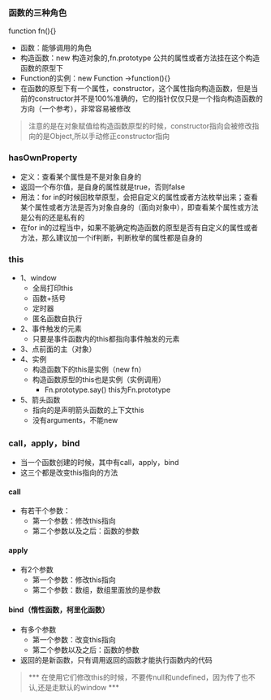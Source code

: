 ### 函数的三种角色
function fn(){}
+ 函数：能够调用的角色
+ 构造函数：new 构造对象的,fn.prototype 公共的属性或者方法挂在这个构造函数的原型下
+ Function的实例：new Function ->function(){}
+ 在函数的原型下有一个属性，constructor，这个属性指向构造函数，但是当前的constructor并不是100%准确的，它的指针仅仅只是一个指向构造函数的方向（一个参考），非常容易被修改
> 注意的是在对象赋值给构造函数原型的时候，constructor指向会被修改指向的是Object,所以手动修正constructor指向
### hasOwnProperty
+ 定义：查看某个属性是不是对象自身的
+ 返回一个布尔值，是自身的属性就是true，否则false
+ 用法：for in的时候回枚举原型，会把自定义的属性或者方法枚举出来；查看某个属性或者方法是否为对象自身的（面向对象中），即查看某个属性或方法是公有的还是私有的
+ 在for in的过程当中，如果不能确定构造函数的原型是否有自定义的属性或者方法，那么建议加一个if判断，判断枚举的属性都是自身的
### this
+ 1、window
    + 全局打印this
    + 函数+括号
    + 定时器
    + 匿名函数自执行
+ 2、事件触发的元素
    + 只要是事件函数内的this都指向事件触发的元素
+ 3、点前面的主（对象）
+ 4、实例
    + 构造函数下的this是实例（new fn）
    + 构造函数原型的this也是实例（实例调用）
        + Fn.prototype.say()   this为Fn.prototype
+ 5、箭头函数
    + 指向的是声明箭头函数的上下文this
    + 没有arguments，不能new
### call，apply，bind
+ 当一个函数创建的时候，其中有call，apply，bind
+ 这三个都是改变this指向的方法
#### call
+ 有若干个参数：
    + 第一个参数：修改this指向
    + 第二个参数以及之后：函数的参数
#### apply
+ 有2个参数
    + 第一个参数：修改this指向
    + 第二个参数：数组，数组里面放的是参数
#### bind（惰性函数，柯里化函数）
+ 有多个参数
    + 第一个参数：改变this指向
    + 第二个参数以及之后：函数的参数
+ 返回的是新函数，只有调用返回的函数才能执行函数内的代码
> *** 在使用它们修改this的时候，不要传null和undefined，因为传了也不认,还是走默认的window ***
